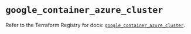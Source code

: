 # `google_container_azure_cluster`

Refer to the Terraform Registry for docs: [`google_container_azure_cluster`](https://registry.terraform.io/providers/hashicorp/google/6.13.0/docs/resources/container_azure_cluster).
